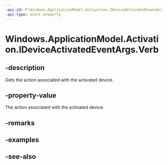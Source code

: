 ```yaml
---
-api-id: P:Windows.ApplicationModel.Activation.IDeviceActivatedEventArgs.Verb
-api-type: winrt property
---
```


<!-- Property syntax
public string Verb { get; }
-->

# Windows.ApplicationModel.Activation.IDeviceActivatedEventArgs.Verb

## -description
Gets the action associated with the activated device.

## -property-value
The action associated with the activated device.

## -remarks

## -examples

## -see-also
